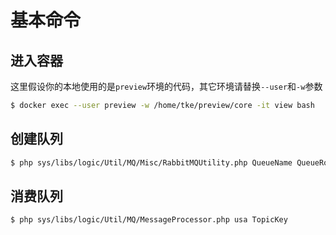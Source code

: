 # 基本命令

## 进入容器

这里假设你的本地使用的是`preview`环境的代码，其它环境请替换`--user`和`-w`参数

```sh
$ docker exec --user preview -w /home/tke/preview/core -it view bash
```

## 创建队列
```sh
$ php sys/libs/logic/Util/MQ/Misc/RabbitMQUtility.php QueueName QueueRoute
```

## 消费队列
```sh
$ php sys/libs/logic/Util/MQ/MessageProcessor.php usa TopicKey
```

